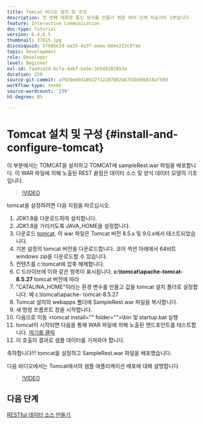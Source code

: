 ```yaml
---
title: Tomcat 비디오 설치 및 구성
description: 첫 번째 대화형 통신 문서를 만들기 위한 여러 단계 자습서의 1부입니다.
feature: Interactive Communication
doc-type: Tutorial
version: 6.4,6.5
thumbnail: 37815.jpg
discoiquuid: 5f68be3d-aa35-4a3f-aaea-b8ee213c87ae
topic: Development
role: Developer
level: Beginner
exl-id: faa9ca2d-6cfa-4abf-be5e-3e549202853a
duration: 259
source-git-commit: af928e60410022f12207082467d3bd9b818af59d
workflow-type: tm+mt
source-wordcount: '239'
ht-degree: 0%

---
```


# Tomcat 설치 및 구성 {#install-and-configure-tomcat}

이 부분에서는 TOMCAT을 설치하고 TOMCAT에 sampleRest.war 파일을 배포합니다. 이 WAR 파일에 의해 노출된 REST 끝점은 데이터 소스 및 양식 데이터 모델의 기초입니다.

>[!VIDEO](https://video.tv.adobe.com/v/37815?quality=12&learn=on)

tomcat을 설정하려면 다음 지침을 따르십시오.

1. JDK1.8을 다운로드하여 설치합니다.
2. JDK1.8을 가리키도록 JAVA_HOME을 설정합니다.
3. 다운로드 [tomcat](https://tomcat.apache.org/). 이 war 파일은 Tomcat 버전 8.5.x 및 9.0.x에서 테스트되었습니다.
4. 기본 설정의 tomcat 버전을 다운로드합니다. 코어 섹션 아래에서 64비트 windows zip을 다운로드할 수 있습니다.
5. 컨텐츠를 c:\tomcat에 압축 해제합니다.
6. C 드라이브에 이와 같은 항목이 표시됩니다. **c:\tomcat\apache-tomcat-8.5.27** tomcat 버전에 따라
7. &quot;CATALINA_HOME&quot;이라는 환경 변수를 만들고 값을 tomcat 설치 폴더로 설정합니다. 예 c:\tomcat\apache- tomcat-8.5.27
8. Tomcat 설치의 webapps 폴더에 SampleRest.war 파일을 복사합니다.
9. 새 명령 프롬프트 창을 시작합니다.
10. 다음으로 이동 &lt;tomcat install=&quot;&quot; folder=&quot;&quot;>\bin 및 startup.bat 실행
11. tomcat이 시작되면 다음을 통해 WAR 파일에 의해 노출된 엔드포인트를 테스트합니다. [여기를 클릭](http://localhost:8080/SampleRest/webapi/getStatement/9586)
12. 이 호출의 결과로 샘플 데이터를 가져와야 합니다.

축하합니다!!! tomcat을 설정하고 SampleRest.war 파일을 배포했습니다.

다음 비디오에서는 Tomcat에서의 샘플 애플리케이션 배포에 대해 설명합니다
>[!VIDEO](https://video.tv.adobe.com/v/37815?quality=12&learn=on)

## 다음 단계

[RESTful 데이터 소스 만들기](./create-data-source.md)